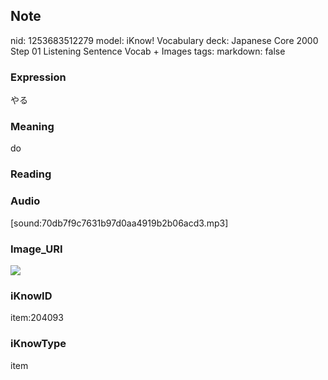 ## Note
nid: 1253683512279
model: iKnow! Vocabulary
deck: Japanese Core 2000 Step 01 Listening Sentence Vocab + Images
tags: 
markdown: false

### Expression
やる

### Meaning
do

### Reading


### Audio
[sound:70db7f9c7631b97d0aa4919b2b06acd3.mp3]

### Image_URI
<!DOCTYPE html>
<title></title>
<img src="ff8c1f7e444cb508cb4056d59b0726de.jpg">



### iKnowID
item:204093

### iKnowType
item
